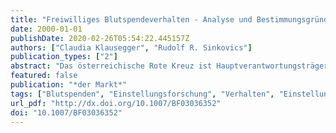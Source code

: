 ```yaml
---
title: "Freiwilliges Blutspendeverhalten - Analyse und Bestimmungsgründe Sozial Motivierten Verhaltens"
date: 2000-01-01
publishDate: 2020-02-26T05:54:22.445157Z
authors: ["Claudia Klausegger", "Rudolf R. Sinkovics"]
publication_types: ["2"]
abstract: "Das österreichische Rote Kreuz ist Hauptverantwortungsträger für die Aufbringung der lebenswichtigen Ressource Blut in Österreich. Das Blutspendesystem basiert auf Freiwilligkeit, also unentgeltlichen Spenden von Privatpersonen. Für die langfristige Sicherung des Spendenpools sowie für die kurzfristige Versorgung mit Blut bei Engpässen, wie etwa Unfall- und Notsituationen, ist die Kenntnis der komplexen Einflußgrößen auf das Blutspendeverhalten eine zentrale Voraussetzung. Die vorliegende Arbeit setzt sich mit den Beziehungen zwischen der Einstellung zum Blutspenden, der Verhaltensabsicht und dem tatsächlichen Blutspendeverhalten auseinander. Auf der Grundlage einer repräsentativen Befragung von 1360 Österreichern werden vermutete Zusammenhänge analysiert und darauf aufbauend Handlungsempfehlungen für das Management von Blutspendeorganisationen abgeleitet."
featured: false
publication: "*der Markt*"
tags: ["Blutspenden", "Einstellungsforschung", "Verhalten", "Einstellung und Verhalten", "blood donation", "consumer behavior", "attitude measurement", ""]
url_pdf: "http://dx.doi.org/10.1007/BF03036352"
doi: "10.1007/BF03036352"
---
```


